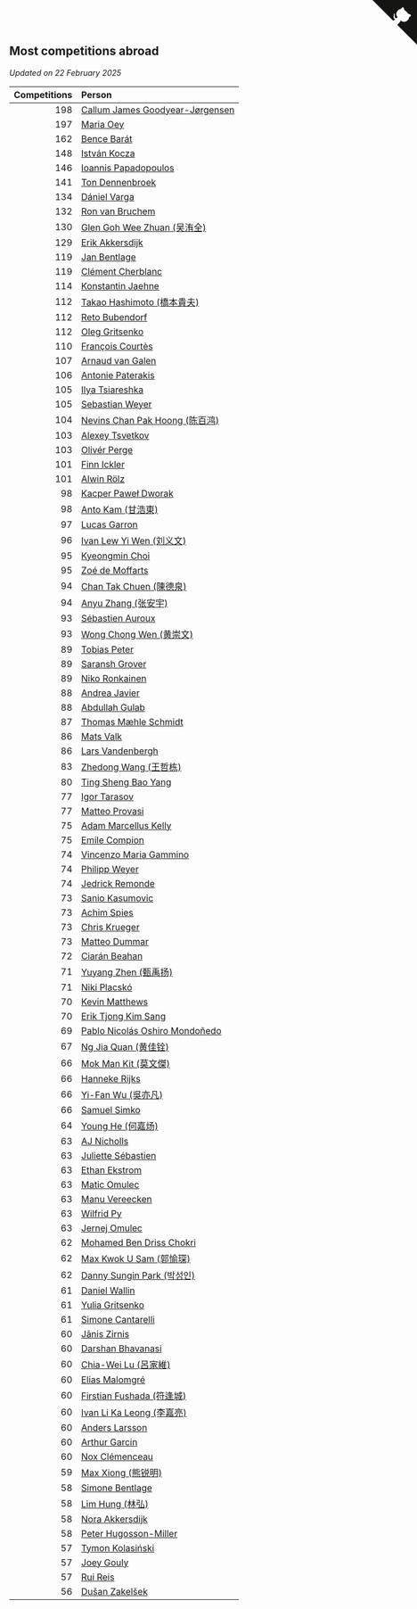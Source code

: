 ## Most competitions abroad

*Updated on 22 February 2025*

| Competitions | Person |
| ---: | :--- |
| 198 | [Callum James Goodyear-Jørgensen](https://www.worldcubeassociation.org/persons/2012GOOD02) |
| 197 | [Maria Oey](https://www.worldcubeassociation.org/persons/2007OEYM01) |
| 162 | [Bence Barát](https://www.worldcubeassociation.org/persons/2008BARA01) |
| 148 | [István Kocza](https://www.worldcubeassociation.org/persons/2005KOCZ01) |
| 146 | [Ioannis Papadopoulos](https://www.worldcubeassociation.org/persons/2013PAPA01) |
| 141 | [Ton Dennenbroek](https://www.worldcubeassociation.org/persons/2003DENN01) |
| 134 | [Dániel Varga](https://www.worldcubeassociation.org/persons/2008VARG01) |
| 132 | [Ron van Bruchem](https://www.worldcubeassociation.org/persons/2003BRUC01) |
| 130 | [Glen Goh Wee Zhuan (吴洧全)](https://www.worldcubeassociation.org/persons/2015ZHUA01) |
| 129 | [Erik Akkersdijk](https://www.worldcubeassociation.org/persons/2005AKKE01) |
| 119 | [Jan Bentlage](https://www.worldcubeassociation.org/persons/2010BENT01) |
| 119 | [Clément Cherblanc](https://www.worldcubeassociation.org/persons/2014CHER05) |
| 114 | [Konstantin Jaehne](https://www.worldcubeassociation.org/persons/2015JAEH01) |
| 112 | [Takao Hashimoto (橋本貴夫)](https://www.worldcubeassociation.org/persons/2007HASH01) |
| 112 | [Reto Bubendorf](https://www.worldcubeassociation.org/persons/2012BUBE01) |
| 112 | [Oleg Gritsenko](https://www.worldcubeassociation.org/persons/2011GRIT01) |
| 110 | [François Courtès](https://www.worldcubeassociation.org/persons/2008COUR01) |
| 107 | [Arnaud van Galen](https://www.worldcubeassociation.org/persons/2006GALE01) |
| 106 | [Antonie Paterakis](https://www.worldcubeassociation.org/persons/2012PATE01) |
| 105 | [Ilya Tsiareshka](https://www.worldcubeassociation.org/persons/2012TERE01) |
| 105 | [Sebastian Weyer](https://www.worldcubeassociation.org/persons/2010WEYE02) |
| 104 | [Nevins Chan Pak Hoong (陈百鸿)](https://www.worldcubeassociation.org/persons/2010CHAN20) |
| 103 | [Alexey Tsvetkov](https://www.worldcubeassociation.org/persons/2017TSVE02) |
| 103 | [Olivér Perge](https://www.worldcubeassociation.org/persons/2007PERG01) |
| 101 | [Finn Ickler](https://www.worldcubeassociation.org/persons/2012ICKL01) |
| 101 | [Alwin Rölz](https://www.worldcubeassociation.org/persons/2016ROLZ01) |
| 98 | [Kacper Paweł Dworak](https://www.worldcubeassociation.org/persons/2020DWOR01) |
| 98 | [Anto Kam (甘浩東)](https://www.worldcubeassociation.org/persons/2017TUNG13) |
| 97 | [Lucas Garron](https://www.worldcubeassociation.org/persons/2006GARR01) |
| 96 | [Ivan Lew Yi Wen (刘义文)](https://www.worldcubeassociation.org/persons/2012WENI01) |
| 95 | [Kyeongmin Choi](https://www.worldcubeassociation.org/persons/2017CHOI07) |
| 95 | [Zoé de Moffarts](https://www.worldcubeassociation.org/persons/2010MOFF02) |
| 94 | [Chan Tak Chuen (陳德泉)](https://www.worldcubeassociation.org/persons/2007CHUE01) |
| 94 | [Anyu Zhang (张安宇)](https://www.worldcubeassociation.org/persons/2012ZHAN08) |
| 93 | [Sébastien Auroux](https://www.worldcubeassociation.org/persons/2008AURO01) |
| 93 | [Wong Chong Wen (黄崇文)](https://www.worldcubeassociation.org/persons/2014WENW01) |
| 89 | [Tobias Peter](https://www.worldcubeassociation.org/persons/2014PETE03) |
| 89 | [Saransh Grover](https://www.worldcubeassociation.org/persons/2014GROV01) |
| 89 | [Niko Ronkainen](https://www.worldcubeassociation.org/persons/2010RONK01) |
| 88 | [Andrea Javier](https://www.worldcubeassociation.org/persons/2010JAVI01) |
| 88 | [Abdullah Gulab](https://www.worldcubeassociation.org/persons/2014GULA02) |
| 87 | [Thomas Mæhle Schmidt](https://www.worldcubeassociation.org/persons/2013SCHM02) |
| 86 | [Mats Valk](https://www.worldcubeassociation.org/persons/2007VALK01) |
| 86 | [Lars Vandenbergh](https://www.worldcubeassociation.org/persons/2003VAND01) |
| 83 | [Zhedong Wang (王哲栋)](https://www.worldcubeassociation.org/persons/2015WANG83) |
| 80 | [Ting Sheng Bao Yang](https://www.worldcubeassociation.org/persons/2008BAOY01) |
| 77 | [Igor Tarasov](https://www.worldcubeassociation.org/persons/2016TARA04) |
| 77 | [Matteo Provasi](https://www.worldcubeassociation.org/persons/2009PROV01) |
| 75 | [Adam Marcellus Kelly](https://www.worldcubeassociation.org/persons/2016KELL10) |
| 75 | [Emile Compion](https://www.worldcubeassociation.org/persons/2007COMP01) |
| 74 | [Vincenzo Maria Gammino](https://www.worldcubeassociation.org/persons/2016GAMM01) |
| 74 | [Philipp Weyer](https://www.worldcubeassociation.org/persons/2010WEYE01) |
| 74 | [Jedrick Remonde](https://www.worldcubeassociation.org/persons/2008REMO01) |
| 73 | [Sanio Kasumovic](https://www.worldcubeassociation.org/persons/2009KASU01) |
| 73 | [Achim Spies](https://www.worldcubeassociation.org/persons/2021SPIE01) |
| 73 | [Chris Krueger](https://www.worldcubeassociation.org/persons/2006KRUE01) |
| 73 | [Matteo Dummar](https://www.worldcubeassociation.org/persons/2017DUMM01) |
| 72 | [Ciarán Beahan](https://www.worldcubeassociation.org/persons/2012BEAH01) |
| 71 | [Yuyang Zhen (甄禹扬)](https://www.worldcubeassociation.org/persons/2013ZHEN11) |
| 71 | [Niki Placskó](https://www.worldcubeassociation.org/persons/2008PLAC01) |
| 70 | [Kevin Matthews](https://www.worldcubeassociation.org/persons/2010MATT02) |
| 70 | [Erik Tjong Kim Sang](https://www.worldcubeassociation.org/persons/2018SANG01) |
| 69 | [Pablo Nicolás Oshiro Mondoñedo](https://www.worldcubeassociation.org/persons/2010MOND01) |
| 67 | [Ng Jia Quan (黄佳铨)](https://www.worldcubeassociation.org/persons/2015QUAN03) |
| 66 | [Mok Man Kit (莫文傑)](https://www.worldcubeassociation.org/persons/2009KITM01) |
| 66 | [Hanneke Rijks](https://www.worldcubeassociation.org/persons/2008RIJK01) |
| 66 | [Yi-Fan Wu (吳亦凡)](https://www.worldcubeassociation.org/persons/2010WUIF01) |
| 66 | [Samuel Simko](https://www.worldcubeassociation.org/persons/2016SIMK01) |
| 64 | [Young He (何嘉炀)](https://www.worldcubeassociation.org/persons/2014HEYO01) |
| 63 | [AJ Nicholls](https://www.worldcubeassociation.org/persons/2015NICH04) |
| 63 | [Juliette Sébastien](https://www.worldcubeassociation.org/persons/2014SEBA01) |
| 63 | [Ethan Ekstrom](https://www.worldcubeassociation.org/persons/2018EKST01) |
| 63 | [Matic Omulec](https://www.worldcubeassociation.org/persons/2010OMUL02) |
| 63 | [Manu Vereecken](https://www.worldcubeassociation.org/persons/2010VERE01) |
| 63 | [Wilfrid Py](https://www.worldcubeassociation.org/persons/2016PYWI01) |
| 63 | [Jernej Omulec](https://www.worldcubeassociation.org/persons/2010OMUL01) |
| 62 | [Mohamed Ben Driss Chokri](https://www.worldcubeassociation.org/persons/2015CHOK01) |
| 62 | [Max Kwok U Sam (郭愉琛)](https://www.worldcubeassociation.org/persons/2018SAMK01) |
| 62 | [Danny Sungin Park (박성인)](https://www.worldcubeassociation.org/persons/2015PARK13) |
| 61 | [Daniel Wallin](https://www.worldcubeassociation.org/persons/2013WALL03) |
| 61 | [Yulia Gritsenko](https://www.worldcubeassociation.org/persons/2012SIDO01) |
| 61 | [Simone Cantarelli](https://www.worldcubeassociation.org/persons/2012CANT02) |
| 60 | [Jānis Zirnis](https://www.worldcubeassociation.org/persons/2013ZIRN01) |
| 60 | [Darshan Bhavanasi](https://www.worldcubeassociation.org/persons/2022BHAV01) |
| 60 | [Chia-Wei Lu (呂家維)](https://www.worldcubeassociation.org/persons/2007LUCH01) |
| 60 | [Elias Malomgré](https://www.worldcubeassociation.org/persons/2017MALO02) |
| 60 | [Firstian Fushada (符逢城)](https://www.worldcubeassociation.org/persons/2015FUSH01) |
| 60 | [Ivan Li Ka Leong (李嘉亮)](https://www.worldcubeassociation.org/persons/2015LEON02) |
| 60 | [Anders Larsson](https://www.worldcubeassociation.org/persons/2003LARS01) |
| 60 | [Arthur Garcin](https://www.worldcubeassociation.org/persons/2014GARC27) |
| 60 | [Nox Clémenceau](https://www.worldcubeassociation.org/persons/2015CLEM03) |
| 59 | [Max Xiong (熊锐明)](https://www.worldcubeassociation.org/persons/2015XION03) |
| 58 | [Simone Bentlage](https://www.worldcubeassociation.org/persons/2014OHLE01) |
| 58 | [Lim Hung (林弘)](https://www.worldcubeassociation.org/persons/2016HUNG08) |
| 58 | [Nora Akkersdijk](https://www.worldcubeassociation.org/persons/2009CHRI03) |
| 58 | [Peter Hugosson-Miller](https://www.worldcubeassociation.org/persons/2021HUGO01) |
| 57 | [Tymon Kolasiński](https://www.worldcubeassociation.org/persons/2016KOLA02) |
| 57 | [Joey Gouly](https://www.worldcubeassociation.org/persons/2007GOUL01) |
| 57 | [Rui Reis](https://www.worldcubeassociation.org/persons/2015REIS02) |
| 56 | [Dušan Zakelšek](https://www.worldcubeassociation.org/persons/2012ZAKE02) |


<a href="https://github.com/jonatanklosko/wca_statistics" class="github-corner" aria-label="View source on Github"><svg width="80" height="80" viewBox="0 0 250 250" style="fill:#151513; color:#fff; position: absolute; top: 0; border: 0; right: 0;" aria-hidden="true"><path d="M0,0 L115,115 L130,115 L142,142 L250,250 L250,0 Z"></path><path d="M128.3,109.0 C113.8,99.7 119.0,89.6 119.0,89.6 C122.0,82.7 120.5,78.6 120.5,78.6 C119.2,72.0 123.4,76.3 123.4,76.3 C127.3,80.9 125.5,87.3 125.5,87.3 C122.9,97.6 130.6,101.9 134.4,103.2" fill="currentColor" style="transform-origin: 130px 106px;" class="octo-arm"></path><path d="M115.0,115.0 C114.9,115.1 118.7,116.5 119.8,115.4 L133.7,101.6 C136.9,99.2 139.9,98.4 142.2,98.6 C133.8,88.0 127.5,74.4 143.8,58.0 C148.5,53.4 154.0,51.2 159.7,51.0 C160.3,49.4 163.2,43.6 171.4,40.1 C171.4,40.1 176.1,42.5 178.8,56.2 C183.1,58.6 187.2,61.8 190.9,65.4 C194.5,69.0 197.7,73.2 200.1,77.6 C213.8,80.2 216.3,84.9 216.3,84.9 C212.7,93.1 206.9,96.0 205.4,96.6 C205.1,102.4 203.0,107.8 198.3,112.5 C181.9,128.9 168.3,122.5 157.7,114.1 C157.9,116.9 156.7,120.9 152.7,124.9 L141.0,136.5 C139.8,137.7 141.6,141.9 141.8,141.8 Z" fill="currentColor" class="octo-body"></path></svg></a><style>.github-corner:hover .octo-arm{animation:octocat-wave 560ms ease-in-out}@keyframes octocat-wave{0%,100%{transform:rotate(0)}20%,60%{transform:rotate(-25deg)}40%,80%{transform:rotate(10deg)}}@media (max-width:500px){.github-corner:hover .octo-arm{animation:none}.github-corner .octo-arm{animation:octocat-wave 560ms ease-in-out}}</style>
